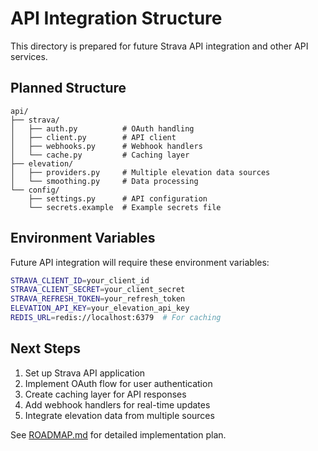 # API Integration Structure

This directory is prepared for future Strava API integration and other API services.

## Planned Structure

```
api/
├── strava/
│   ├── auth.py          # OAuth handling
│   ├── client.py        # API client
│   ├── webhooks.py      # Webhook handlers
│   └── cache.py         # Caching layer
├── elevation/
│   ├── providers.py     # Multiple elevation data sources
│   └── smoothing.py     # Data processing
└── config/
    ├── settings.py      # API configuration
    └── secrets.example  # Example secrets file
```

## Environment Variables

Future API integration will require these environment variables:

```bash
STRAVA_CLIENT_ID=your_client_id
STRAVA_CLIENT_SECRET=your_client_secret
STRAVA_REFRESH_TOKEN=your_refresh_token
ELEVATION_API_KEY=your_elevation_api_key
REDIS_URL=redis://localhost:6379  # For caching
```

## Next Steps

1. Set up Strava API application
2. Implement OAuth flow for user authentication
3. Create caching layer for API responses
4. Add webhook handlers for real-time updates
5. Integrate elevation data from multiple sources

See [ROADMAP.md](../ROADMAP.md) for detailed implementation plan.